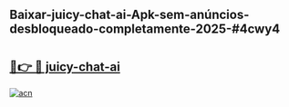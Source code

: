 ## Baixar-juicy-chat-ai-Apk-sem-anúncios-desbloqueado-completamente-2025-#4cwy4

# <h2><a href="https://ainizakaria.my?title=juicy-chat-ai&ref=22M">🔗👉 🔴 juicy-chat-ai</a></h2>

[![acn](https://github.com/user-attachments/assets/0f9c940e-d8b0-45ae-aac7-cd30a18b3e1c)](https://ainizakaria.my?title=juicy-chat-ai&ref=22M)


